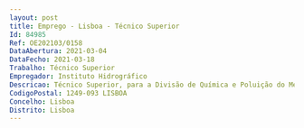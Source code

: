 ```yaml
--- 
layout: post
title: Emprego - Lisboa - Técnico Superior
Id: 84985
Ref: OE202103/0158
DataAbertura: 2021-03-04
DataFecho: 2021-03-18
Trabalho: Técnico Superior
Empregador: Instituto Hidrográfico
Descricao: Técnico Superior, para a Divisão de Química e Poluição do Meio Marinho
CodigoPostal: 1249-093 LISBOA
Concelho: Lisboa
Distrito: Lisboa
--- 
```

